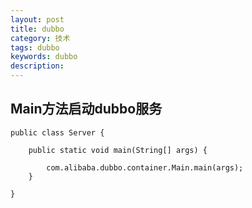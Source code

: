 ```yaml
---
layout: post
title: dubbo
category: 技术
tags: dubbo
keywords: dubbo
description: 
---
```

## Main方法启动dubbo服务
```
public class Server {

	public static void main(String[] args) {

        com.alibaba.dubbo.container.Main.main(args);
    }

}
```
